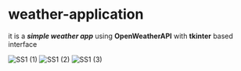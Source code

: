# weather-application
it is a ***simple weather app*** using **OpenWeatherAPI** with **tkinter** based interface 

![SS1 (1)](https://github.com/nith2349/weather-application/assets/76637901/92cb2211-b2aa-4ab2-a365-e3a21e34e4f3)
![SS1 (2)](https://github.com/nith2349/weather-application/assets/76637901/7755b96b-ec05-4afd-9361-c5b76ea93cda)
![SS1 (3)](https://github.com/nith2349/weather-application/assets/76637901/f43a6c61-e48d-4756-88df-dfd6469877cc)

